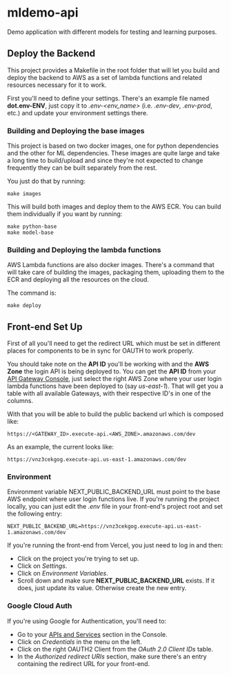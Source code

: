 # mldemo-api
Demo application with different models for testing and learning purposes.

## Deploy the Backend 

This project provides a Makefile in the root folder that will let you build
and deploy the backend to AWS as a set of lambda functions and related resources
necessary for it to work.

First you'll need to define your settings. There's an example file named 
**dot.env-ENV**, just copy it to *.env-<env_name>* (i.e. *.env-dev*, 
*.env-prod*, etc.) and update your environment settings there.

### Building and Deploying the base images
This project is based on two docker images, one for python dependencies and the 
other for ML dependencies. These images are quite large and take a long time to
build/upload and since they're not expected to change frequently they can be 
built separately from the rest.

You just do that by running:
```shell
make images
```
This will build both images and deploy them to the AWS ECR. You can build them 
individually if you want by running:
```shell
make python-base
make model-base
```

### Building and Deploying the lambda functions
AWS Lambda functions are also docker images. There's a command that will take 
care of building the images, packaging them, uploading them to the ECR and 
deploying all the resources on the cloud. 

The command is:
```shell
make deploy
```

## Front-end Set Up
First of all you'll need to get the redirect URL which must be set in different
places for components to be in sync for OAUTH to work properly.

You should take note on the **API ID** you'll be working with and the **AWS 
Zone** the login API is being deployed to. You can get the **API ID** from your 
[API Gateway Console](https://console.aws.amazon.com/apigateway/main), just 
select the right AWS Zone where your user login lambda functions have been 
deployed to (say *us-east-1*). That will get you a table with all available
Gateways, with their respective ID's in one of the columns.

With that you will be able to build the public backend url which is composed 
like:

```
https://<GATEWAY_ID>.execute-api.<AWS_ZONE>.amazonaws.com/dev
```

As an example, the current looks like:
```properties
https://vnz3cekgog.execute-api.us-east-1.amazonaws.com/dev
```

### Environment
Environment variable NEXT_PUBLIC_BACKEND_URL must point to the base AWS endpoint
where user login functions live. If you're running the project locally, you can
just edit the *.env* file in your front-end's project root and set the following
entry:

```
NEXT_PUBLIC_BACKEND_URL=https://vnz3cekgog.execute-api.us-east-1.amazonaws.com/dev
```

If you're running the front-end from Vercel, you just need to log in and then:
 * Click on the project you're trying to set up.
 * Click on *Settings*.
 * Click on *Environment Variables*.
 * Scroll down and make sure **NEXT_PUBLIC_BACKEND_URL** exists. If it does, just 
update its value. Otherwise create the new entry.


### Google Cloud Auth
If you're using Google for Authentication, you'll need to:
 * Go to your [APIs and Services](https://console.cloud.google.com/apis/) 
section in the Console.
 * Click on *Credentials* in the menu on the left.
 * Click on the right OAUTH2 Client from the *OAuth 2.0 Client IDs* table. 
 * In the *Authorized redirect URIs* section, make sure there's an entry 
containing the redirect URL for your front-end.
